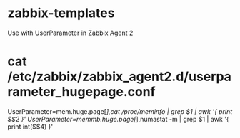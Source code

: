 # zabbix-templates

Use with UserParameter in Zabbix Agent 2

# cat /etc/zabbix/zabbix_agent2.d/userparameter_hugepage.conf
UserParameter=mem.huge.page[*],cat /proc/meminfo | grep $1 | awk '{ print $$2 }'
UserParameter=memmb.huge.page[*],numastat -m | grep $1 | awk '{ print int($$4) }'
